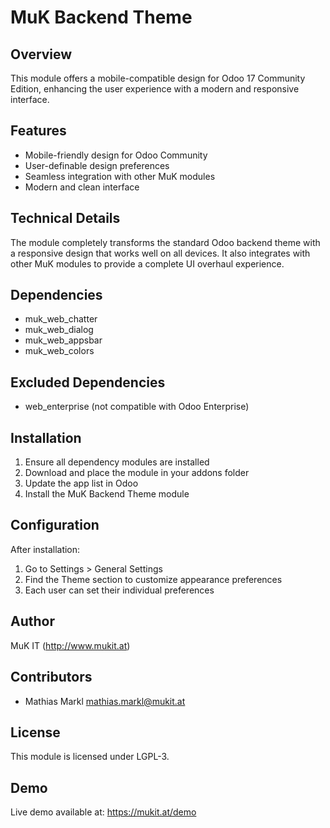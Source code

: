 # MuK Backend Theme

## Overview
This module offers a mobile-compatible design for Odoo 17 Community Edition, enhancing the user experience with a modern and responsive interface.

## Features
- Mobile-friendly design for Odoo Community
- User-definable design preferences
- Seamless integration with other MuK modules
- Modern and clean interface

## Technical Details
The module completely transforms the standard Odoo backend theme with a responsive design that works well on all devices. It also integrates with other MuK modules to provide a complete UI overhaul experience.

## Dependencies
- muk_web_chatter
- muk_web_dialog
- muk_web_appsbar
- muk_web_colors

## Excluded Dependencies
- web_enterprise (not compatible with Odoo Enterprise)

## Installation
1. Ensure all dependency modules are installed
2. Download and place the module in your addons folder
3. Update the app list in Odoo
4. Install the MuK Backend Theme module

## Configuration
After installation:
1. Go to Settings > General Settings
2. Find the Theme section to customize appearance preferences
3. Each user can set their individual preferences

## Author
MuK IT (http://www.mukit.at)

## Contributors
- Mathias Markl <mathias.markl@mukit.at>

## License
This module is licensed under LGPL-3.

## Demo
Live demo available at: https://mukit.at/demo
